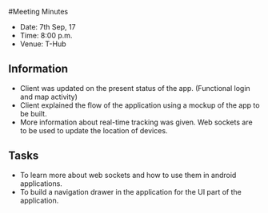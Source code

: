 #Meeting Minutes
* Date: 7th Sep, 17
* Time: 8:00 p.m.
* Venue: T-Hub

## Information
* Client was updated on the present status of the app. (Functional login and map activity)
* Client explained the flow of the application using a mockup of the app to be built.
* More information about real-time tracking was given. Web sockets are to be used to update the location of devices.

## Tasks
* To learn more about web sockets and how to use them in android applications.
* To build a navigation drawer in the application for the UI part of the application.
